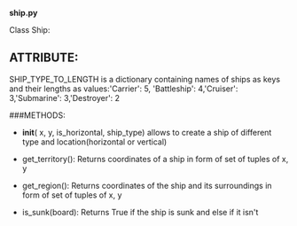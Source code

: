 __ship.py__

Class Ship:

## ATTRIBUTE:

SHIP_TYPE_TO_LENGTH is a dictionary containing names of ships as keys and their lengths as values:'Carrier': 5, 'Battleship': 4,'Cruiser': 3,'Submarine': 3,'Destroyer': 2

###METHODS: 

* __init__( x, y, is_horizontal, ship_type) allows to create a ship of different type and location(horizontal or vertical)

* get_territory(): Returns coordinates of a ship in form of set of tuples of x, y

* get_region(): Returns coordinates of the ship and its surroundings in form of set of tuples of x, y

* is_sunk(board): Returns True if the ship is sunk and else if it isn't


